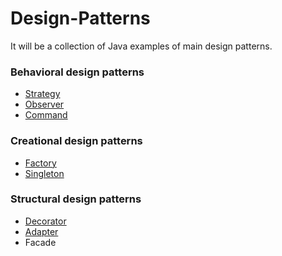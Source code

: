 # Design-Patterns

It will be a collection of Java examples of main design patterns.

### Behavioral design patterns
* [Strategy](/src/strategy/miniDuckSimulator)
* [Observer](/src/observer)
* [Command](/src/command/homekit)

### Creational design patterns
* [Factory](/src/factory/coffehouse)
* [Singleton](/src/singleton)

### Structural design patterns
* [Decorator](/src/decorator/coffee)
* [Adapter](/src/adapter)
* Facade
